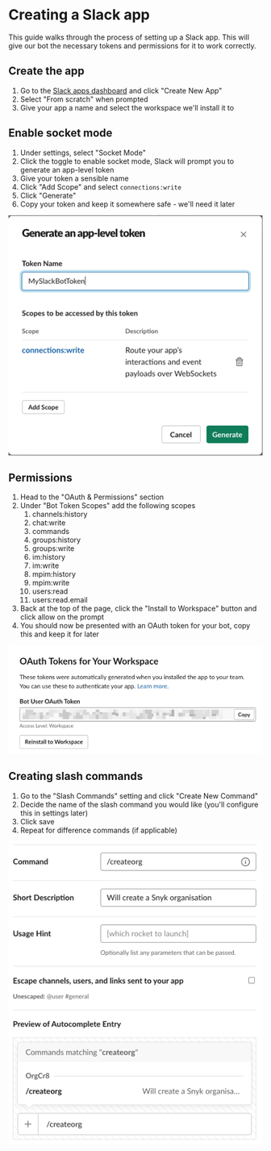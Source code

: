 # Creating a Slack app
This guide walks through the process of setting up a Slack app. This will give our bot the necessary tokens and 
permissions for it to work correctly. 

## Create the app
1. Go to the [Slack apps dashboard](https://api.slack.com/apps) and click "Create New App"
2. Select "From scratch" when prompted
3. Give your app a name and select the workspace we'll install it to

## Enable socket mode
1. Under settings, select "Socket Mode"
2. Click the toggle to enable socket mode, Slack will prompt you to generate an app-level token
3. Give your token a sensible name
4. Click "Add Scope" and select `connections:write`
5. Click "Generate"
6. Copy your token and keep it somewhere safe - we'll need it later

![App token settings](images/app_token.png)

## Permissions
1. Head to the "OAuth & Permissions" section
2. Under "Bot Token Scopes" add the following scopes
   1. channels:history
   2. chat:write
   3. commands
   4. groups:history
   5. groups:write
   6. im:history
   7. im:write
   8. mpim:history
   9. mpim:write
   10. users:read
   11. users:read.email
3. Back at the top of the page, click the "Install to Workspace" button and click allow on the prompt
4. You should now be presented with an OAuth token for your bot, copy this and keep it for later

![Bot token settings](images/bot_token.png)

## Creating slash commands
1. Go to the "Slash Commands" setting and click "Create New Command"
2. Decide the name of the slash command you would like (you'll configure this in settings later)
3. Click save
4. Repeat for difference commands (if applicable)

![Slash command settings](images/slash_cmd.png)